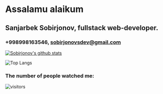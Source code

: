 # Assalamu alaikum

## Sanjarbek Sobirjonov, fullstack web-developer. 
### +998998163546, sobirjonovsdev@gmail.com

<!--
**sobirjonovs/sobirjonovs** is a ✨ _special_ ✨ repository because its `README.md` (this file) appears on your GitHub profile.

Here are some ideas to get you started:

- 🔭 I’m currently working on ...
- 🌱 I’m currently learning ...
- 👯 I’m looking to collaborate on ...
- 🤔 I’m looking for help with ...
- 💬 Ask me about ...
- 📫 How to reach me: ...
- 😄 Pronouns: ...
- ⚡ Fun fact: ...
-->

[![Sobirjonov's github stats](https://github-readme-stats.vercel.app/api?username=sobirjonovs)](https://github.com/sobirjonovs/github-readme-stats)

![Top Langs](https://github-readme-stats.vercel.app/api/top-langs/?username=sobirjonovs)


### The number of people watched me:


![visitors](https://visitor-badge.glitch.me/badge?page_id=sobirjonovs)
